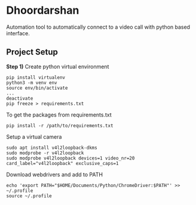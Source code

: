 # Dhoordarshan

Automation tool to automatically connect to a video call with python based interface. 

## Project Setup

**Step 1)** Create python virtual environment
```
pip install virtualenv
python3 -m venv env
source env/bin/activate
...
deactivate
pip freeze > requirements.txt
```

To get the packages from requirements.txt
```
pip install -r /path/to/requirements.txt
```

Setup a virtual camera
```
sudo apt install v4l2loopback-dkms
sudo modprobe -r v4l2loopback
sudo modprobe v4l2loopback devices=1 video_nr=20 card_label="v4l2loopback" exclusive_caps=1
```

Download webdrivers and add to PATH
```
echo 'export PATH="$HOME/Documents/Python/ChromeDriver:$PATH"' >> ~/.profile
source ~/.profile
```
